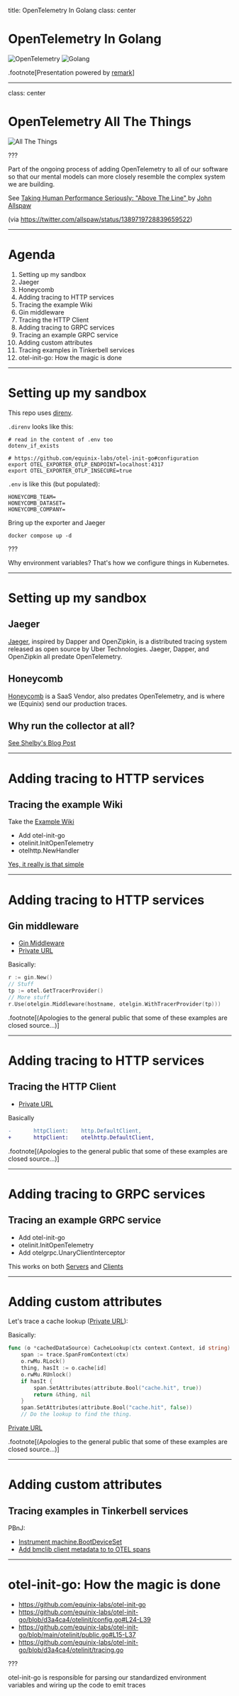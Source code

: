 title: OpenTelemetry In Golang
class: center

# OpenTelemetry In Golang

![OpenTelemetry](https://opentelemetry.io/img/logos/opentelemetry-horizontal-color.svg)
![Golang](https://go.dev/images/go-logo-blue.svg)

.footnote[Presentation powered by [remark](https://github.com/gnab/remark)]

---
class: center

# OpenTelemetry All The Things

![All The Things](https://c.tenor.com/wSGnuU9TOFgAAAAC/all-the-things-hyperbole-and-a-half.gif)

???

Part of the ongoing process of adding OpenTelemetry to all of our software so that our mental models can more closely resemble the complex system we are building.

See [Taking Human Performance Seriously: "Above The Line"
](https://www.youtube.com/watch?v=8bxj-FLEi10) by [John Allspaw](https://twitter.com/allspaw)

(via https://twitter.com/allspaw/status/1389719728839659522)

---

# Agenda

1. Setting up my sandbox
 1. Jaeger
 1. Honeycomb
1. Adding tracing to HTTP services
 1. Tracing the example Wiki
 1. Gin middleware
 1. Tracing the HTTP Client
1. Adding tracing to GRPC services
 1. Tracing an example GRPC service
1. Adding custom attributes
 1. Tracing examples in Tinkerbell services
1. otel-init-go: How the magic is done

---

# Setting up my sandbox

This repo uses [direnv](https://direnv.net/).

`.direnv` looks like this:
```shell
# read in the content of .env too
dotenv_if_exists

# https://github.com/equinix-labs/otel-init-go#configuration
export OTEL_EXPORTER_OTLP_ENDPOINT=localhost:4317
export OTEL_EXPORTER_OTLP_INSECURE=true
```

`.env` is like this (but populated):
```shell
HONEYCOMB_TEAM=
HONEYCOMB_DATASET=
HONEYCOMB_COMPANY=
```

Bring up the exporter and Jaeger
```console
docker compose up -d
```

???

Why environment variables? That's how we configure things in Kubernetes.

---

# Setting up my sandbox

## Jaeger

[Jaeger](https://www.jaegertracing.io/docs/1.34/#about), inspired by Dapper and OpenZipkin, is a distributed tracing system released as open source by Uber Technologies.
Jaeger, Dapper, and OpenZipkin all predate OpenTelemetry.

## Honeycomb

[Honeycomb](https://www.honeycomb.io/) is a SaaS Vendor, also predates OpenTelemetry, and is where we (Equinix) send our production traces.

## Why run the collector at all?

[See Shelby's Blog Post](https://metal.equinix.com/blog/opentelemetry-whats-a-collector-and-why-would-i-want-one/)

---

# Adding tracing to HTTP services
## Tracing the example Wiki

Take the [Example Wiki](https://go.dev/doc/articles/wiki/)

- Add otel-init-go
- otelinit.InitOpenTelemetry
- otelhttp.NewHandler

[Yes, it really is that simple](https://github.com/nshalman/otel-in-go/blob/main/wiki/trace.patch)

---

# Adding tracing to HTTP services
##  Gin middleware


- [Gin Middleware](https://github.com/open-telemetry/opentelemetry-go-contrib/blob/main/instrumentation/github.com/gin-gonic/gin/otelgin/gintrace.go)
- [Private URL](https://github.com/equinixmetal/archetype-service/blob/b6f1fa7/internal/httpsrv/server.go#L92)

Basically:

```go
r := gin.New()
// Stuff
tp := otel.GetTracerProvider()
// More stuff
r.Use(otelgin.Middleware(hostname, otelgin.WithTracerProvider(tp)))
```

.footnote[(Apologies to the general public that some of these examples are closed source...)]

---

# Adding tracing to HTTP services
## Tracing the HTTP Client

- [Private URL](https://github.com/equinixmetal/tank/commit/c371dac991343c03d5faaa69214b4c0c5fd9c505)

Basically
```diff
-		httpClient:    http.DefaultClient,
+		httpClient:    otelhttp.DefaultClient,
```

.footnote[(Apologies to the general public that some of these examples are closed source...)]

---
# Adding tracing to GRPC services
## Tracing an example GRPC service

- Add otel-init-go
- otelinit.InitOpenTelemetry
- Add otelgrpc.UnaryClientInterceptor

This works on both [Servers](https://github.com/nshalman/otel-in-go/blob/main/grpc/trace.patch#L68-L72) and [Clients](https://github.com/nshalman/otel-in-go/blob/main/grpc/trace.patch#L16-L28)

---

# Adding custom attributes

Let's trace a cache lookup ([Private URL](https://github.com/equinixmetal/tank/blob/624023d/cache.go#L34-L48)):

Basically:
```go
func (o *cachedDataSource) CacheLookup(ctx context.Context, id string) (Thing, error) {
	span := trace.SpanFromContext(ctx)
	o.rwMu.RLock()
	thing, hasIt := o.cache[id]
	o.rwMu.RUnlock()
	if hasIt {
		span.SetAttributes(attribute.Bool("cache.hit", true))
		return &thing, nil
	}
	span.SetAttributes(attribute.Bool("cache.hit", false))
	// Do the lookup to find the thing.
```

[Private URL](https://github.com/equinixmetal/tank/commit/fb0648ba06229e156d10fe46d9ff74d9bc89a4d9)

.footnote[(Apologies to the general public that some of these examples are closed source...)]

---

# Adding custom attributes
## Tracing examples in Tinkerbell services

PBnJ:
- [Instrument machine.BootDeviceSet](https://github.com/tinkerbell/pbnj/commit/3afb732a96bfa24182bbefe0906e50607784df26#diff-58e9fa0e549a798eb5175bffdc3b82999c98e43ac5ada9340d5b2f93babb117a)
- [Add bmclib client metadata to to OTEL spans](https://github.com/tinkerbell/pbnj/commit/d6f2763384465ed918828d9f0691ec5e89ffc441)

---

# otel-init-go: How the magic is done

- https://github.com/equinix-labs/otel-init-go
- https://github.com/equinix-labs/otel-init-go/blob/d3a4ca4/otelinit/config.go#L24-L39
- https://github.com/equinix-labs/otel-init-go/blob/main/otelinit/public.go#L15-L37
- https://github.com/equinix-labs/otel-init-go/blob/d3a4ca4/otelinit/tracing.go

???

otel-init-go is responsible for parsing our standardized environment variables and wiring up the code to emit traces
